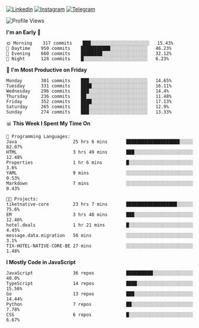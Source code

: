 [![Linkedin](https://img.shields.io/badge/-Archie-blue?style=flat-square&labelColor=gray&logo=Linkedin&logoColor=white&link=https://www.linkedin.com/in/archisdi)](https://www.linkedin.com/in/archisdi)
[![Instagram](https://img.shields.io/badge/-@archisdi-orange?style=flat-square&labelColor=gray&logo=Instagram&logoColor=white&link=https://www.instagram.com/archisdi)](https://www.instagram.com/archisdi)
[![Telegram](https://img.shields.io/badge/-aai-informational?style=flat-square&labelColor=gray&logo=telegram&logoColor=white&link=https://t.me/archisdi)](https://t.me/archisdi)

<!--START_SECTION:waka-->
![Profile Views](http://img.shields.io/badge/Profile%20Views-71-blue)

**I'm an Early 🐤** 

```text
🌞 Morning    317 commits    ███░░░░░░░░░░░░░░░░░░░░░░   15.43% 
🌆 Daytime    950 commits    ███████████░░░░░░░░░░░░░░   46.23% 
🌃 Evening    660 commits    ████████░░░░░░░░░░░░░░░░░   32.12% 
🌙 Night      128 commits    █░░░░░░░░░░░░░░░░░░░░░░░░   6.23%

```
📅 **I'm Most Productive on Friday** 

```text
Monday       301 commits    ███░░░░░░░░░░░░░░░░░░░░░░   14.65% 
Tuesday      331 commits    ████░░░░░░░░░░░░░░░░░░░░░   16.11% 
Wednesday    296 commits    ███░░░░░░░░░░░░░░░░░░░░░░   14.4% 
Thursday     236 commits    ██░░░░░░░░░░░░░░░░░░░░░░░   11.48% 
Friday       352 commits    ████░░░░░░░░░░░░░░░░░░░░░   17.13% 
Saturday     265 commits    ███░░░░░░░░░░░░░░░░░░░░░░   12.9% 
Sunday       274 commits    ███░░░░░░░░░░░░░░░░░░░░░░   13.33%

```


📊 **This Week I Spent My Time On** 

```text
💬 Programming Languages: 
Java                     25 hrs 6 mins       ████████████████████░░░░░   82.07% 
HTML                     3 hrs 49 mins       ███░░░░░░░░░░░░░░░░░░░░░░   12.48% 
Properties               1 hr 6 mins         █░░░░░░░░░░░░░░░░░░░░░░░░   3.6% 
YAML                     9 mins              ░░░░░░░░░░░░░░░░░░░░░░░░░   0.53% 
Markdown                 7 mins              ░░░░░░░░░░░░░░░░░░░░░░░░░   0.43%

🐱‍💻 Projects: 
tiketnative-core         23 hrs 7 mins       ███████████████████░░░░░░   75.6% 
EM                       3 hrs 48 mins       ███░░░░░░░░░░░░░░░░░░░░░░   12.46% 
hotel.deals              1 hr 21 mins        █░░░░░░░░░░░░░░░░░░░░░░░░   4.45% 
message.data.migration   56 mins             ░░░░░░░░░░░░░░░░░░░░░░░░░   3.1% 
TIX-HOTEL-NATIVE-CORE-BE 27 mins             ░░░░░░░░░░░░░░░░░░░░░░░░░   1.48%

```

**I Mostly Code in JavaScript** 

```text
JavaScript               36 repos            ██████████░░░░░░░░░░░░░░░   40.0% 
TypeScript               14 repos            ████░░░░░░░░░░░░░░░░░░░░░   15.56% 
Go                       13 repos            ███░░░░░░░░░░░░░░░░░░░░░░   14.44% 
Python                   7 repos             ██░░░░░░░░░░░░░░░░░░░░░░░   7.78% 
CSS                      6 repos             █░░░░░░░░░░░░░░░░░░░░░░░░   6.67%

```



<!--END_SECTION:waka-->